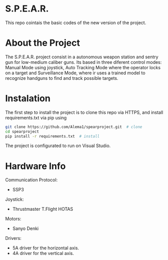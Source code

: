 # S.P.E.A.R.

This repo cointais the basic codes of the new version of the project.

# About the Project

The S.P.E.A.R. project consist in a autonomous weapon station and sentry gun for low-medium caliber guns. Its based in three diferent control modes: Manual Mode using joystick, Auto Tracking Mode where the operator locks on a target and Surveillance Mode, where ir uses a trained model to recognize handguns to find and track possible targets.

# Instalation

The first step to install the project is to clone this repo via HTTPS, and install requirements.txt via pip using

```bash
git clone https://github.com/Alema1/spearproject.git  # clone
cd spearproject
pip install -r requirements.txt  # install
```
 The project is configurated to run on Visual Studio.

# Hardware Info

Communication Protocol:

- SSP3

Joystick:

- Thrustmaster T.Flight HOTAS

Motors:

- Sanyo Denki

Drivers:

- 5A driver for the horizontal axis.
- 4A driver for the vertical axis.

